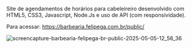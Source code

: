 Site de agendamentos de horários para cabeleireiro desenvolvido com HTML5, CSS3, Javascript, Node.Js e uso de API (com responsividade).

Para acessar: https://barbearia.felipega.com.br/public/

![screencapture-barbearia-felipega-br-public-2025-05-05-12_56_36](https://github.com/user-attachments/assets/a5cf9100-255c-4a8b-85c8-3221a83441b2)

